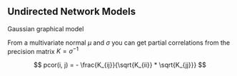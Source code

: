 ## Undirected Network Models

Gaussian graphical model

From a multivariate normal $\mu$ and $\sigma$ you can get partial correlations from the precision matrix $K = \sigma^{-1}$

$$
pcor(i, j) = - \frac{K_{ij}}{\sqrt{K_{ii}} * \sqrt{K_{jj}}}
$$